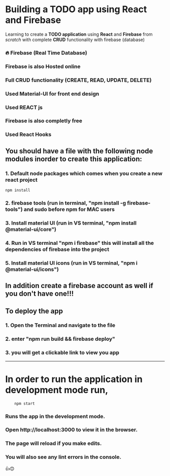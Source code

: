 # Building a TODO app using React and Firebase
 
Learning to create a **TODO application** using **React** and **Firebase** from *scratch* with complete **CRUD** functionality with firebase (database)

### 🔥 Firebase (Real Time Database)
### Firebase is also Hosted online
### Full CRUD functionality (CREATE, READ, UPDATE, DELETE)
### Used Material-UI for front end design
### Used REACT js
### Firebase is also completly free
### Used React Hooks

## You should have a file with the following node modules inorder to create this application:

### 1. Default node packages which comes when you create a new react project
    
    npm install
    
### 2. firebase tools (run in terminal, "npm install -g firebase-tools") and sudo before npm for MAC users
### 3. Install material UI (run in VS terminal, "npm install @material-ui/core")
### 4. Run in VS terminal "npm i firebase" this will install all the dependencies of firebase into the project
### 5. Install material UI icons (run in VS terminal, "npm i @material-ui/icons")

## In addition create a firebase account as well if you don't have one!!!


## To deploy the app
### 1. Open the Terminal and navigate to the file
### 2. enter "npm run build && firebase deploy"
### 3. you will get a clickable link to view you app



---
# In order to run the application in development mode run,
        npm start
        
### Runs the app in the development mode.
### Open http://localhost:3000 to view it in the browser.
### The page will reload if you make edits.
### You will also see any lint errors in the console.

👍😊
